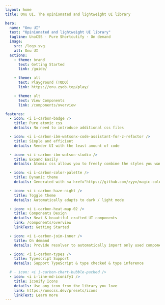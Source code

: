 ```yaml
---
layout: home
title: Onu UI, The opinionated and lightweight UI library

hero:
  name: "Onu UI"
  text: "Opinionated and lightweight UI library"
  tagline: UnoCSS · Pure Shortcutify · On demand
  image:
    src: /logo.svg
    alt: Onu UI
  actions:
    - theme: brand
      text: Getting Started
      link: /guide/

    - theme: alt
      text: Playground (TODO)
      link: https://onu.zyob.top/play/

    - theme: alt
      text: View Components
      link: /components/overview

features:
  - icon: <i i-carbon-badge />
    title: Pure atomic css
    details: No need to introduce additional css files

  - icon: <i i-carbon-ibm-watsonx-code-assistant-for-z-refactor />
    title: Simple and efficient
    details: Render UI with the least amount of code

  - icon: <i i-carbon-ibm-watson-studio />
    title: Expand Easily
    details: Atomic css allows you to freely combine the styles you want

  - icon: <i i-carbon-color-palette />
    title: Dynamic theme
    details: Generated with <a href="https://github.com/zyyv/magic-color" target="_blank">Magicolor</a> that conform to human visual perception

  - icon: <i i-carbon-haze-night />
    title: Toggle theme
    details: Automatically adapts to dark / light mode

  - icon: <i i-carbon-heat-map-02 />
    title: Components Design
    details: Neat & beautiful crafted UI components
    link: /components/overview
    linkText: Getting Started

  - icon: <i i-carbon-join-inner />
    title: On demand
    details: Provide resolver to automatically import only used components

  - icon: <i i-carbon-types />
    title: Typescript Support
    details: Support TypeScript & type checked & type inference

  # - icon: <i i-carbon-chart-bubble-packed />
  - icon: <i i-line-md-iconify1 />
    title: Iconify Icons
    details: Use any icon from the library you love
    link: https://unocss.dev/presets/icons
    linkText: Learn more
---
```

